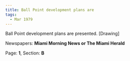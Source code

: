 ```yaml
---  
title: Ball Point development plans are  
tags:  
  - Mar 1979  
---  
```

  
Ball Point development plans are presented. [Drawing]  
  
Newspapers: **Miami Morning News or The Miami Herald**  
  
Page: **1**, Section: **B** 
